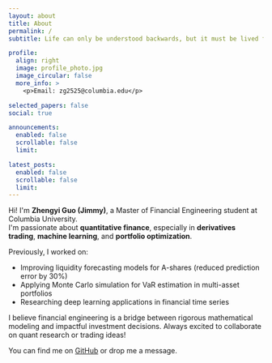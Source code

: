 ```yaml
---
layout: about
title: About
permalink: /
subtitle: Life can only be understood backwards, but it must be lived forwards.

profile:
  align: right
  image: profile_photo.jpg
  image_circular: false
  more_info: >
    <p>Email: zg2525@columbia.edu</p>

selected_papers: false
social: true

announcements:
  enabled: false
  scrollable: false
  limit:

latest_posts:
  enabled: false
  scrollable: false
  limit:
---
```


Hi! I'm **Zhengyi Guo (Jimmy)**, a Master of Financial Engineering student at Columbia University.  
I'm passionate about **quantitative finance**, especially in **derivatives trading**, **machine learning**, and **portfolio optimization**.

Previously, I worked on:
- Improving liquidity forecasting models for A-shares (reduced prediction error by 30%)
- Applying Monte Carlo simulation for VaR estimation in multi-asset portfolios
- Researching deep learning applications in financial time series

I believe financial engineering is a bridge between rigorous mathematical modeling and impactful investment decisions. Always excited to collaborate on quant research or trading ideas!

You can find me on [GitHub](https://github.com/JimmyNotZhengyi) or drop me a message.

<!-- Add more details below if needed -->

